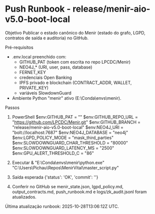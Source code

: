 # Push Runbook - release/menir-aio-v5.0-boot-local

Objetivo
Publicar o estado canônico do Menir (estado do grafo, LGPD, contratos de saída e auditoria) no GitHub.

Pré-requisitos
- .env.local preenchido com:
  - GITHUB_PAT (token com escrita no repo LPCDC/Menir)
  - NEO4J_* (URI, user, pass, database)
  - FERNET_KEY
  - credenciais Open Banking
  - IPFS privado e blockchain (CONTRACT_ADDR, WALLET, PRIVATE_KEY)
  - variáveis SlowdownGuard
- Ambiente Python "menir" ativo (E:\Conda\envs\menir).

Passos
1. PowerShell
$env:GITHUB_PAT = "<PAT>"
$env:GITHUB_REPO_URL = "https://github.com/LPCDC/Menir.git"
$env:GITHUB_BRANCH = "release/menir-aio-v5.0-boot-local"
$env:NEO4J_URI = "bolt://localhost:7687"
$env:NEO4J_DATABASE = "neo4j"
$env:LGPD_POLICY_MODE = "mask_third_parties"
$env:SLOWDOWNGUARD_CHAR_THRESHOLD = "80000"
$env:SLOWDOWNGUARD_LATENCY_MS = "2500"
$env:GPU_ALERT_THRESHOLD_C = "86"

2. Executar
& "E:\Conda\envs\menir\python.exe" "C:\Users\Pichau\Repos\MenirVital\master_script.py"

3. Saída esperada
{'status': 'OK', 'commit': '<hash>'}

4. Conferir no GitHub se menir_state.json, lgpd_policy.md, output_contracts.md, push_runbook.md e logs/zk_audit.jsonl foram atualizados.

Última atualização runbook: 2025-10-28T13:06:12Z UTC.
